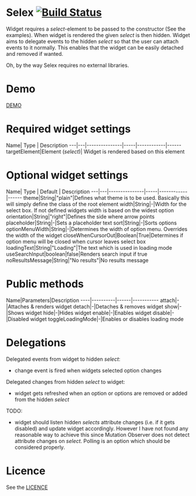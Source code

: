Selex [![Build Status](https://travis-ci.org/janikoskela/Selex.svg?branch=master)](https://travis-ci.org/janikoskela/Selex)
===============
Widget requires a <i>select</i>-element to be passed to the constructor (See the examples). When widget is rendered the given <i>select</i> is then hidden. Widget aims to delegate events to the hidden <i>select</i> so that the user can attach events to it normally. This enables that the widget can be easily detached and removed if wanted.

Oh, by the way Selex requires no external libraries.

Demo
==============
<a href="http://janikoskela.github.io/Selex">DEMO</a>

Required widget settings
===============
Name| Type | Description
---|---|---------------|-----|------------|------
targetElement|Element (<i>select</i>)| Widget is rendered based on this element

Optional widget settings
===============
Name| Type | Default | Description
---|---|---------------|-----|------------|------
theme|String|"plain"|Defines what theme is to be used. Basically this will simply define the class of the root element
width|String|-|Width for the select box. If not defined widgets width is based on the widest option
orientation|String|"right"|Defines the side where arrow points
placeholder|String|-|Sets a placeholder text
sort|String|-|Sorts options
optionMenuWidth|String|-|Determines the width of option menu. Overrides the width of the widget
closeWhenCursorOut|Boolean|True|Determines if option menu will be closed when cursor leaves select box
loadingText|String|"Loading"|The text which is used in loading mode
useSearchInput|boolean|false|Renders search input if true
noResultsMessage|String|"No results"|No results message

Public methods
===============
Name|Parameters|Description
----|----------|------|-----------
attach|-|Attaches & renders widget
detach|-|Detaches & removes widget
show|-|Shows widget
hide|-|Hides widget
enable|-|Enables widget
disable|-|Disabled widget
toggleLoadingMode|-|Enables or disables loading mode

Delegations
===============
Delegated events from widget to hidden <i>select</i>:
 - change event is fired when widgets selected option changes

Delegated changes from hidden <i>select</i> to widget:
 - widget gets refreshed when an option or options are removed or added from the hidden <i>select</i>

TODO:
 - widget should listen hidden <i>selects</i> attribute changes (i.e. if it gets disabled) and update widget accordingly. However I have not found any reasonable way to achieve this since Mutation Observer does not detect attribute changes on <i>select</i>. Polling is an option which should be considered properly.

Licence
=============
See the <a href="https://github.com/janikoskela/SimpleSelectBox/blob/master/LICENSE">LICENCE</a>
